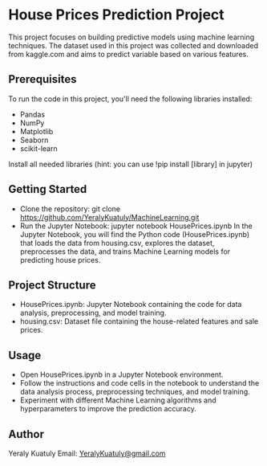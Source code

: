 # House Prices Prediction Project

This project focuses on building predictive models using machine learning techniques. The dataset used in this project was collected and downloaded from kaggle.com and aims to predict variable based on various features.

## Prerequisites

To run the code in this project, you'll need the following libraries installed:

- Pandas
- NumPy
- Matplotlib
- Seaborn
- scikit-learn

Install all needed libraries (hint: you can use !pip install [library] in jupyter)

## Getting Started
- Clone the repository: git clone https://github.com/YeralyKuatuly/MachineLearning.git
- Run the Jupyter Notebook: jupyter notebook HousePrices.ipynb
In the Jupyter Notebook, you will find the Python code (HousePrices.ipynb) that loads the data from housing.csv, explores the dataset, preprocesses the data, and trains Machine Learning models for predicting house prices.
  
## Project Structure
- HousePrices.ipynb: Jupyter Notebook containing the code for data analysis, preprocessing, and model training.
- housing.csv: Dataset file containing the house-related features and sale prices.   

## Usage
- Open HousePrices.ipynb in a Jupyter Notebook environment.
- Follow the instructions and code cells in the notebook to understand the data analysis process, preprocessing techniques, and model training.
- Experiment with different Machine Learning algorithms and hyperparameters to improve the prediction accuracy.

## Author
Yeraly Kuatuly
Email: YeralyKuatuly@gmail.com
